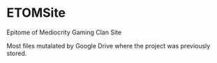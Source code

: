 # ETOMSite
Epitome of Mediocrity Gaming Clan Site

Most files mutalated by Google Drive where the project was previously stored.
